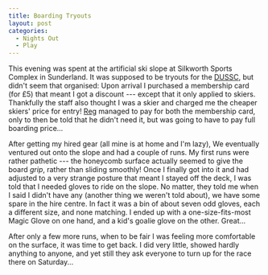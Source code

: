 ```yaml
---
title: Boarding Tryouts
layout: post
categories:
  - Nights Out
  - Play
---
```

This evening was spent at the artificial ski slope at Silkworth Sports Complex in Sunderland. It was supposed to be tryouts for the [DUSSC](http://dussc.co.uk), but didn't seem that organised: Upon arrival I purchased a membership card (for £5) that meant I got a discount --- except that it only applied to skiers. Thankfully the staff also thought I was a skier and charged me the cheaper skiers' price for entry! [Reg](https://pictures.scholesmafia.co.uk/index.php/?profile=88) managed to pay for both the membership card, only to then be told that he didn't need it, but was going to have to pay full boarding price...

After getting my hired gear (all mine is at home and I'm lazy), We eventually ventured out onto the slope and had a couple of runs. My first runs were rather pathetic --- the honeycomb surface actually seemed to give the board _grip_, rather than sliding smoothly! Once I finally got into it and had adjusted to a very strange posture that meant I stayed off the deck, I was told that I needed gloves to ride on the slope. No matter, they told me when I said I didn't have any (another thing we weren't told about), we have some spare in the hire centre. In fact it was a bin of about seven odd gloves, each a different size, and none matching. I ended up with a one-size-fits-most Magic Glove on one hand, and a kid's goalie glove on the other. Great...

After only a few more runs, when to be fair I was feeling more comfortable on the surface, it was time to get back. I did very little, showed hardly anything to anyone, and yet still they ask everyone to turn up for the race there on Saturday...